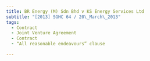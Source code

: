 ```yaml
---
title: BR Energy (M) Sdn Bhd v KS Energy Services Ltd 
subtitle: "[2013] SGHC 64 / 20\_March\_2013"
tags:
  - Contract
  - Joint Venture Agreement
  - Contract
  - “All reasonable endeavours” clause

---
```



